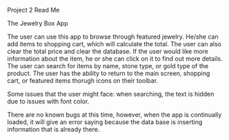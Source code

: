 Project 2 Read Me

The Jewelry Box App

The user can use this app to browse through featured jewelry. He/she can add items to shopping cart, which will calculate the total. The user can also clear the total price and clear the database. If the user would like more information about the item, he or she can click on it to find out more details. The user can search for items by name, stone type, or gold type of the product. The user has the ability to return to the main screen, shopping cart, or featured items thorugh icons on their toolbar. 

Some issues that the user might face:
when searching, the text is hidden due to issues with font color.

There are no known bugs at this time, however, when the app is continually loaded, it will give an error saying because the data base is inserting information that is already there.
